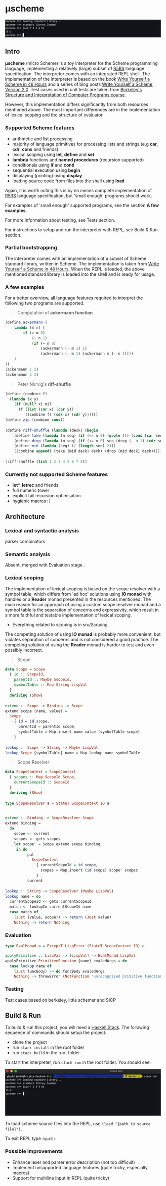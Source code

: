 # μscheme
![](readme-resources/uscheme.png)

## Intro

**μscheme** (micro Scheme) is a toy interpreter for the Scheme programming language, implementing a relatively (large) subset of [R5RS](https://schemers.org/Documents/Standards/R5RS/) language specification. The interpreter comes with an integrated REPL shell.
The implementation of the interpreter is based on the book [Write Yourself a Scheme in 48 Hours](https://en.wikibooks.org/wiki/Write_Yourself_a_Scheme_in_48_Hours) and a series of blog posts [Write Yourself a Scheme, Version 2.0]([https://wespiser.com/writings/wyas/00_overview.html]). Test cases used in unit tests are taken from [Berkeley's Structure and Interpretation of Computer Programs course](https://inst.eecs.berkeley.edu/~cs61a/sp20/). 

However, this implementation differs significantly from both resources mentioned above. The most important differences are in the implementation of lexical scoping and the structure of evaluator.

### Supported Scheme features
- arithmetic and list processing
- majority of language primitives for processing lists and strings (e.g **car**, **cdr**, **cons** and friends)
- lexical scoping using **let**, **define** and **set**
- **lambda** functions and **named procedures** (recursion supported)
- conditionals using **if** and **cond**
- sequential execution using **begin**
- displaying (printing) using **display**
- loading source code from files into the shell using **load**

Again, it is worth noting this is by no means complete implementation of [R5RS](https://schemers.org/Documents/Standards/R5RS/) language specification, but 'small enough' programs should work. 

For examples of 'small enough' supported programs, see the section **A few examples**.

For more information about testing, see Tests section.

For instructions to setup and run the interpreter with REPL, see Build & Run section.
### Partial bootstrapping
The interpreter  comes with an implementation of a subset of Scheme standard library, written in Scheme. The implementation is taken from [Write Yourself a Scheme in 48 Hours](https://en.wikibooks.org/wiki/Write_Yourself_a_Scheme_in_48_Hours). When the REPL is loaded, the above mentioned standard library is loaded into the shell and is ready for usage.

### A few examples
For a better overview, all language features required to interpret the following two programs are supported.

> Computation of **ackermann function**
```scheme
(define ackermann (
    lambda (m n) (
        if (= m 0)
            (+ n 1)
            (if (= n 0)
                (ackermann (- m 1) 1)
                (ackermann (- m 1) (ackermann m (- n 1))))
    )
))
(ackermann 1 2)
(ackermann 3 3)
```

> Peter Norvig's **riff-shuffle**
```scheme
(define (combine f)
  (lambda (x y)
    (if (null? x) nil
      (f (list (car x) (car y))
         ((combine f) (cdr x) (cdr y))))))
(define zip (combine cons))

(define riff-shuffle (lambda (deck) (begin
    (define take (lambda (n seq) (if (<= n 0) (quote ()) (cons (car seq) (take (- n 1) (cdr seq))))))
    (define drop (lambda (n seq) (if (<= n 0) seq (drop (- n 1) (cdr seq)))))
    (define mid (lambda (seq) (/ (length seq) 2)))
    ((combine append) (take (mid deck) deck) (drop (mid deck) deck)))))

(riff-shuffle (list 1 2 3 4 5 6 7 8))
```


### Currently not supported Scheme features
- **let***, **letrec** and friends
- full numeric tower
- explicit tail recursion optimisation
- hygienic macros :(

## Architecture

### Lexical and syntactic analysis

parser combinators


### Semantic analysis
Absent, merged with Evaluation stage .
### Lexical scoping 
The implementation of lexical scoping is based on the scope resolver with a symbol table, which differs from 'ad hoc' solutions using  **IO monad** with handles or a **Reader** monad presented in the resources mentioned. The main reason for an approach of using a custom scope resolver monad and a symbol table is the separation of concerns and expressivity, which result in a more faithful and testable implementation of lexical scoping. 
-  Everything related to scoping is in src/Scoping

The competing solution of using **IO monad** is probably more convenient, but violates separation of concerns and is not considered a good practice. The competing solution of using the **Reader** monad is harder to test and even possibly incorrect. 

> Scope
```haskell
data Scope = Scope
  { id :: ScopeId,
    parentId :: Maybe ScopeId,
    symbolTable :: Map String LispVal
  }
  deriving (Show)

extend :: Scope -> Binding -> Scope
extend scope (name, value) =
  Scope
    { id = id scope,
      parentId = parentId scope,
      symbolTable = Map.insert name value (symbolTable scope)
    }

lookup :: Scope -> String -> Maybe LispVal
lookup Scope {symbolTable} name = Map.lookup name symbolTable
```

> Scope Resolver
```haskell
data ScopeContext = ScopeContext
  { scopes :: Map ScopeId Scope,
    currentScopeId :: ScopeId
  }
  deriving (Show)

type ScopeResolver a = StateT ScopeContext IO a
```



```haskell

extend :: Binding -> ScopeResolver Scope
extend binding =
  do
    scope <- current
    scopes <- gets scopes
    let scope' = Scope.extend scope binding
     in do
          put
            ScopeContext
              { currentScopeId = id scope,
                scopes = Map.insert (id scope) scope' scopes
              }
          current

lookup :: String -> ScopeResolver (Maybe LispVal)
lookup name = do
  currentScopeId <- gets currentScopeId
  match <- lookupIn currentScopeId name
  case match of
    (Just (value, scope)) -> return (Just value)
    Nothing -> return Nothing
```


### Evaluation

```haskell
type EvalMonad a = ExceptT LispError (StateT ScopeContext IO) a
```


```haskell
applyPrimitive :: LispVal -> [LispVal] -> EvalMonad LispVal
applyPrimitive PrimitiveFunction {name} evaledArgs = do
  case lookup name of
    (Just funcBody) -> do funcBody evaledArgs
    Nothing -> throwError (NotFunction "unrecognised primitive function: " name)
```

### Testing

Test cases based on berkeley, little schemer and SICP

## Build & Run

To build & run this project, you will need a [Haskell Stack](https://docs.haskellstack.org/en/stable/README/).
The following sequence of commands should setup the project:
- clone the project
- run ```stack install``` in the root folder
- run ```stack build``` in the root folder

To start the interpreter, run ```stack run``` in the root folder.
You should see:

![](readme-resources/repl.png)


To load scheme source files into the REPL, use ``(load "{path to source file}")``.

To exit REPL type ```(quit)```.

### Possible improvements
- Enhance lexer and parser error description (not too difficult)
- Implement unsupported language features (quite tricky, especially macros)
- Support for multiline input in REPL (quite tricky)